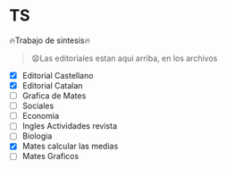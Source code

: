 # TS
:fire:Trabajo de sintesis:fire:
> :anguished:Las editoriales estan aqui arriba, en los archivos

- [x] Editorial Castellano
- [x] Editorial Catalan
- [ ] Grafica de Mates
- [ ] Sociales
- [ ] Economia
- [ ] Ingles Actividades revista
- [ ] Biologia
- [x] Mates calcular las medias
- [ ] Mates Graficos
